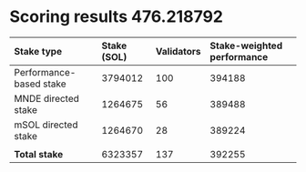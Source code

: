 # Scoring results 476.218792

| Stake type              | Stake (SOL) | Validators | Stake-weighted performance |
|:------------------------|:------------|:-----------|:---------------------------|
| Performance-based stake | 3794012     | 100        | 394188                     |
| MNDE directed stake     | 1264675     | 56         | 389488                     |
| mSOL directed stake     | 1264670     | 28         | 389224                     |
|                         |             |            |                            |
| **Total stake**         | 6323357     | 137        | 392255                     |
